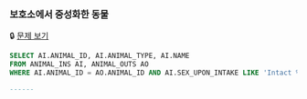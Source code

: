 ### 보호소에서 중성화한 동물

🔒 [문제 보기](https://school.programmers.co.kr/learn/courses/30/lessons/59045)

```SQL
SELECT AI.ANIMAL_ID, AI.ANIMAL_TYPE, AI.NAME
FROM ANIMAL_INS AI, ANIMAL_OUTS AO
WHERE AI.ANIMAL_ID = AO.ANIMAL_ID AND AI.SEX_UPON_INTAKE LIKE 'Intact %' AND (AO.SEX_UPON_OUTCOME LIKE "Spayed%" OR AO.SEX_UPON_OUTCOME LIKE 'Neutered%');

------
